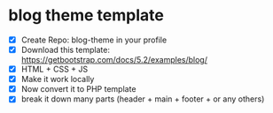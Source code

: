  # blog theme template
 
 - [X] Create Repo: blog-theme in your profile
 - [X] Download this template: https://getbootstrap.com/docs/5.2/examples/blog/
 - [X] HTML + CSS + JS
 - [X] Make it work locally
 - [X] Now convert it to PHP template
 - [X] break it down many parts (header + main + footer + or any others)
